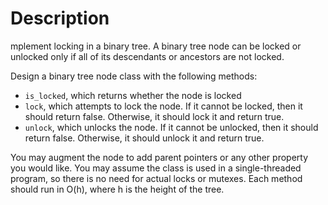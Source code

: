 # Description

mplement locking in a binary tree. A binary tree node can be locked or unlocked only if all of its descendants or ancestors are not locked.

Design a binary tree node class with the following methods:

- ``is_locked``, which returns whether the node is locked
- ``lock``, which attempts to lock the node. If it cannot be locked, then it should return false. Otherwise, it should lock it and return true.
- ``unlock``, which unlocks the node. If it cannot be unlocked, then it should return false. Otherwise, it should unlock it and return true.

You may augment the node to add parent pointers or any other property you would like. You may assume the class is used in a single-threaded program, so there is no need for actual locks or mutexes. Each method should run in O(h), where h is the height of the tree.
